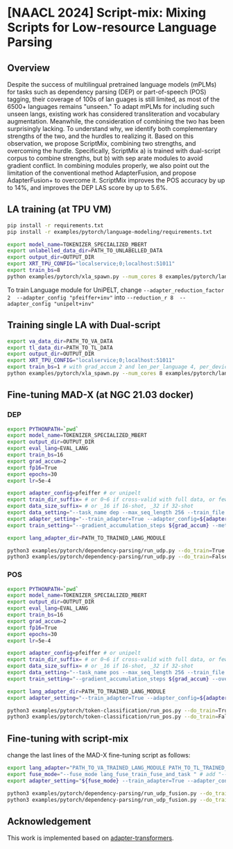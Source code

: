 # [NAACL 2024] Script-mix: Mixing Scripts for Low-resource Language Parsing

## Overview
Despite the success of multilingual pretrained language models (mPLMs) for tasks such as dependency parsing (DEP) or part-of-speech (POS) tagging, their coverage of 100s of lan guages is still limited, as most of the 6500+ languages remains "unseen." To adapt mPLMs for including such unseen langs, existing work has considered transliteration and vocabulary augmentation. Meanwhile, the consideration of combining the two has been surprisingly lacking. To understand why, we identify both complementary strengths of the two, and the hurdles to realizing it. Based on this observation, we propose ScriptMix, combining two strengths, and overcoming the hurdle. Specifically, ScriptMix a) is trained with dual-script corpus to combine strengths, but b) with sep arate modules to avoid gradient conflict. In combining modules properly, we also point out the limitation of the conventional method AdapterFusion, and propose AdapterFusion+ to overcome it. ScriptMix improves the POS accuracy by up to 14%, and improves the DEP LAS score by up to 5.6%.

## LA training (at TPU VM)
```bash
pip install -r requirements.txt
pip install -r examples/pytorch/language-modeling/requirements.txt

export model_name=TOKENIZER_SPECIALIZED_MBERT
export unlabelled_data_dir=PATH_TO_UNLABELLED_DATA
export output_dir=OUTPUT_DIR
export XRT_TPU_CONFIG="localservice;0;localhost:51011"
export train_bs=8 
python examples/pytorch/xla_spawn.py --num_cores 8 examples/pytorch/language-modeling/run_mlm.py --train_file ${unlabelled_data_dir}/all.txt --max_steps 50000 --save_strategy steps --save_steps 50000 --max_seq_length 512      --model_name_or_path $model_name     --do_train     --per_device_train_batch_size $train_bs     --learning_rate 1e-4     --output_dir $output_dir     --save_total_limit 2     --pad_to_max_length        --train_adapter   --adapter_reduction_factor 2  --adapter_config "pfeiffer+inv"
```
To train Language module for UniPELT, change `--adapter_reduction_factor 2  --adapter_config "pfeiffer+inv"` into `--reduction_r 8  --adapter_config "unipelt+inv"`

## Training single LA with Dual-script
```bash
export va_data_dir=PATH_TO_VA_DATA
export tl_data_dir=PATH_TO_TL_DATA
export output_dir=OUTPUT_DIR
export XRT_TPU_CONFIG="localservice;0;localhost:51011"
export train_bs=1 # with grad_accum 2 and len_per_language 4, per_device_batch_size is 8 actually
python examples/pytorch/xla_spawn.py --num_cores 8 examples/pytorch/language-modeling/run_mlm.py --languages 0 1 --train_files ${va_data_dir}/all.txt ${tl_data_dir}/all.txt --len_per_language 4 --do_shuffle=False --max_steps 50000 --save_strategy steps --save_steps 50000 --max_seq_length 512      --model_name_or_path $model_name     --do_train     --per_device_train_batch_size $train_bs     --learning_rate 1e-4     --output_dir $output_dir    --save_total_limit 2     --pad_to_max_length     --gradient_accumulation_steps 2     --train_adapter     --adapter_reduction_factor 2     --adapter_config "pfeiffer+inv"
```

## Fine-tuning MAD-X (at NGC 21.03 docker)

### DEP
```bash
export PYTHONPATH=`pwd`
export model_name=TOKENIZER_SPECIALIZED_MBERT
export output_dir=OUTPUT_DIR
export eval_lang=EVAL_LANG
export train_bs=16
export grad_accum=2
export fp16=True
export epochs=30
export lr=5e-4

export adapter_config=pfeiffer # or unipelt
export train_dir_suffix= # or 0~6 if cross-valid with full data, or fewshot0~6 if fewshot cross-valid
export data_size_suffix= # or _16 if 16-shot, _32 if 32-shot
export data_setting="--task_name dep --max_seq_length 256 --train_file datas/${eval_lang}/ud${train_dir_suffix}/train${data_size_suffix}.json --validation_file datas/${eval_lang}/ud${train_dir_suffix}/dev${data_size_suffix}.json --test_file datas/${eval_lang}/ud${train_dir_suffix}/test.json "
export adapter_setting="--train_adapter=True --adapter_config=${adapter_config} --load_lang_adapter ${lang_adapter_dir} --language ${eval_lang}"
export train_setting="--gradient_accumulation_steps ${grad_accum} --metric_score las --learning_rate $lr --fp16=$fp16 --evaluation_strategy=epoch --save_strategy=epoch --save_total_limit=2 --metric_for_best_model=las --greater_is_better=True --num_train_epochs=$epochs --per_device_train_batch_size $train_bs --model_name_or_path $model_name --output_dir ${output_dir}"

export lang_adapter_dir=PATH_TO_TRAINED_LANG_MODULE

python3 examples/pytorch/dependency-parsing/run_udp.py --do_train=True --do_predict=True --per_device_eval_batch_size=8 $adapter_setting $train_setting $data_setting
python3 examples/pytorch/dependency-parsing/run_udp.py --do_train=False --do_predict=True --load_best --per_device_eval_batch_size=8 $adapter_setting $train_setting $data_setting
```

### POS
```bash
export PYTHONPATH=`pwd`
export model_name=TOKENIZER_SPECIALIZED_MBERT
export output_dir=OUTPUT_DIR
export eval_lang=EVAL_LANG
export train_bs=16
export grad_accum=2
export fp16=True
export epochs=30
export lr=5e-4

export adapter_config=pfeiffer # or unipelt
export train_dir_suffix= # or 0~6 if cross-valid with full data, or fewshot0~6 if fewshot cross-valid
export data_size_suffix= # or _16 if 16-shot, _32 if 32-shot
export data_setting="--task_name pos --max_seq_length 256 --train_file datas/${eval_lang}/ud${train_dir_suffix}/train${data_size_suffix}.conllu --validation_file datas/${eval_lang}/ud${train_dir_suffix}/dev${data_size_suffix}.conllu --test_file datas/${eval_lang}/ud${train_dir_suffix}/test.conllu "
export train_setting="--gradient_accumulation_steps ${grad_accum} --overwrite_cache --learning_rate $lr --fp16=$fp16 --evaluation_strategy=epoch --save_strategy=epoch --save_total_limit=2 --metric_for_best_model=accuracy --greater_is_better=True --num_train_epochs=$epochs --per_device_train_batch_size $train_bs --model_name_or_path $model_name --output_dir $output_dir "

export lang_adapter_dir=PATH_TO_TRAINED_LANG_MODULE
export adapter_setting="--train_adapter=True --adapter_config=${adapter_config} --load_lang_adapter ${lang_adapter_dir} --language ${eval_lang}"

python3 examples/pytorch/token-classification/run_pos.py --do_train=True --do_predict=True --per_device_eval_batch_size=8 $adapter_setting $train_setting $data_setting
python3 examples/pytorch/token-classification/run_pos.py --do_train=False --do_predict=True --load_best --per_device_eval_batch_size=8 $adapter_setting $train_setting $data_setting
```

## Fine-tuning with script-mix
change the last lines of the MAD-X fine-tuning script as follows:
```bash
export lang_adapter="PATH_TO_VA_TRAINED_LANG_MODULE PATH_TO_TL_TRAINED_LANG_MODULE "
export fuse_mode="--fuse_mode lang_fuse_train_fuse_and_task " # add "--mlp_fusion_mode=key" to use AdapterFusion+/UniPELTFusion+
export adapter_setting="${fuse_mode} --train_adapter=True --adapter_config=${adapter_config}  --load_lang_adapter ${lang_adapter_dir} --language VA_LANG TL_LANG "

python3 examples/pytorch/dependency-parsing/run_udp_fusion.py --do_train=True --do_predict=True --per_device_eval_batch_size=8 $task_setting $train_setting $data_setting
python3 examples/pytorch/dependency-parsing/run_udp_fusion.py --do_train=False --do_predict=True --load_best --per_device_eval_batch_size=8 $task_setting $train_setting $data_setting
```

## Acknowledgement
This work is implemented based on [adapter-transformers](https://github.com/adapter-hub/adapter-transformers).
